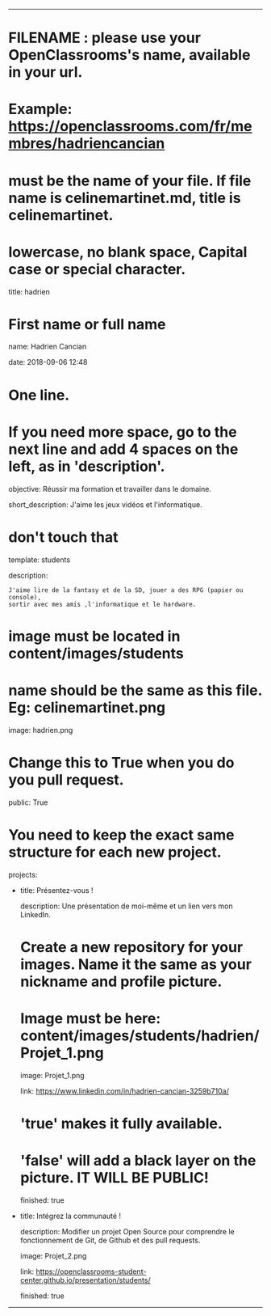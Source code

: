---


# FILENAME : please use your OpenClassrooms's name, available in your url.

# Example: https://openclassrooms.com/fr/membres/hadriencancian

# must be the name of your file. If file name is celinemartinet.md, title is celinemartinet.

# lowercase, no blank space, Capital case or special character.

title: hadrien


# First name or full name

name: Hadrien Cancian

date: 2018-09-06 12:48


# One line.

# If you need more space, go to the next line and add 4 spaces on the left, as in 'description'.

objective: Réussir ma formation et travailler dans le domaine.

short_description: J'aime les jeux vidéos et l'informatique.


# don't touch that

template: students

description:

    J'aime lire de la fantasy et de la SD, jouer a des RPG (papier ou console),
	sortir avec mes amis ,l'informatique et le hardware.

# image must be located in content/images/students

# name should be the same as this file. Eg: celinemartinet.png

image: hadrien.png


# Change this to True when you do you pull request.

public: True


# You need to keep the exact same structure for each new project.

projects:

  - title: Présentez-vous !

    description: Une présentation de moi-même et un lien vers mon LinkedIn.

    # Create a new repository for your images. Name it the same as your nickname and profile picture.

    # Image must be here: content/images/students/hadrien/Projet_1.png

    image: Projet_1.png

    link: https://www.linkedin.com/in/hadrien-cancian-3259b710a/

    # 'true' makes it fully available.

    # 'false' will add a black layer on the picture. IT WILL BE PUBLIC!

    finished: true

  - title: Intégrez la communauté !

    description: Modifier un projet Open Source pour comprendre le fonctionnement de Git, de Github et des pull requests. 

    image: Projet_2.png

    link: https://openclassrooms-student-center.github.io/presentation/students/

    finished: true


---